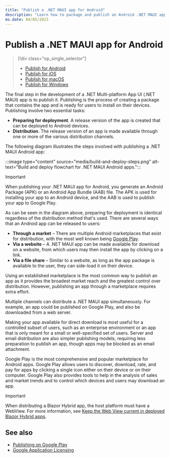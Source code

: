 ```yaml
---
title: "Publish a .NET MAUI app for Android"
description: "Learn how to package and publish an Android .NET MAUI app."
ms.date: 04/05/2023
---
```


# Publish a .NET MAUI app for Android

> [!div class="op_single_selector"]
>
> - [Publish for Android](index.md)
> - [Publish for iOS](../../ios/deployment/index.md)
> - [Publish for macOS](../../mac-catalyst/deployment/index.md)
> - [Publish for Windows](../../windows/deployment/overview.md)

The final step in the development of a .NET Multi-platform App UI (.NET MAUI) app is to publish it. Publishing is the process of creating a package that contains the app and is ready for users to install on their devices. Publishing involve two essential tasks:

- **Preparing for deployment**. A release version of the app is created that can be deployed to Android devices.
- **Distribution**. The release version of an app is made available through one or more of the various distribution channels.

The following diagram illustrates the steps involved with publishing a .NET MAUI Android app:

:::image type="content" source="media/build-and-deploy-steps.png" alt-text="Build and deploy flowchart for .NET MAUI Android apps.":::

> [!IMPORTANT]
> When publishing your .NET MAUI app for Android, you generate an Android Package (APK) or an Android App Bundle (AAB) file. The APK is used for installing your app to an Android device, and the AAB is used to publish your app to Google Play.

As can be seen in the diagram above, preparing for deployment is identical regardless of the distribution method that's used. There are several ways that an Android app can be released to users:

- **Through a market** &ndash; There are multiple Android marketplaces that exist for distribution, with the most well known being [Google Play](https://play.google.com/).
- **Via a website** &ndash; A .NET MAUI app can be made available for download on a website, from which users may then install the app by clicking on a link.
- **Via a file share** &ndash; Similar to a website, as long as the app package is available to the user, they can side-load it on their device.

Using an established marketplace is the most common way to publish an app as it provides the broadest market reach and the greatest control over distribution. However, publishing an app through a marketplace requires extra effort.

Multiple channels can distribute a .NET MAUI app simultaneously. For example, an app could be published on Google Play, and also be downloaded from a web server.

Making your app available for direct download is most useful for a controlled subset of users, such as an enterprise environment or an app that is only meant for a small or well-specified set of users. Server and email distribution are also simpler publishing models, requiring less preparation to publish an app, though apps may be blocked as an email attachment.

Google Play is the most comprehensive and popular marketplace for Android apps. Google Play allows users to discover, download, rate, and pay for apps by clicking a single icon either on their device or on their computer. Google Play also provides tools to help in the analysis of sales and market trends and to control which devices and users may download an app.

> [!IMPORTANT]
> When distributing a Blazor Hybrid app, the host platform must have a WebView. For more information, see [Keep the Web View current in deployed Blazor Hybrid apps](/aspnet/core/blazor/hybrid/security/security-considerations#keep-the-web-view-current-in-deployed-apps).

## See also

<!--
- [Build Process](~/android/deploy-test/building-apps/build-process.md)
- [Linking](~/android/deploy-test/linker.md)
- [Obtaining A Google Maps API Key](~/android/platform/maps-and-location/maps/obtaining-a-google-maps-api-key.md)
- [Deploy via Visual Studio App Center](/appcenter/distribution/stores/googleplay)
- [Application Signing](https://source.android.com/security/apksigning/)
-->

- [Publishing on Google Play](https://developer.android.com/distribute/googleplay/publish/index.html)
- [Google Application Licensing](https://developer.android.com/guide/google/play/licensing/index.html)
